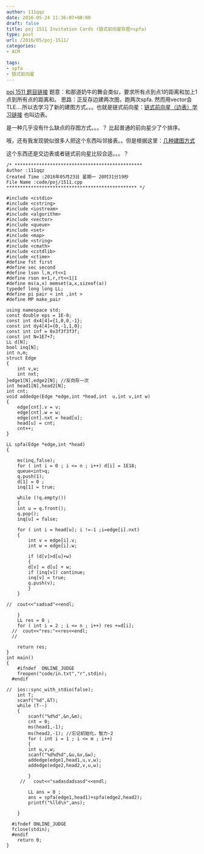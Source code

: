 ```yaml
---
author: 111qqz
date: 2016-05-24 11:36:07+00:00
draft: false
title: poj 1511 Invitation Cards (链式前向星存图+spfa)
type: post
url: /2016/05/poj-1511/
categories:
- ACM

tags:
- spfa
- 链式前向星
---
```


[poj 1511 题目链接](http://poj.org/problem?id=1511)
题意：和那道奶牛的舞会类似，要求所有点到点1的距离和加上1点到所有点的距离和。
思路：正反存边建两次图，跑两次spfa. 然而用vector会TLE....所以去学习了新的建图方式。。。也就是链式前向星：[链式前向星（边表）学习链接](http://blog.csdn.net/acdreamers/article/details/16902023) 也叫边表。

是一种几乎没有什么缺点的存图方式。。。？ 比起普通的前向星少了个排序。

哦，还有我发现貌似很多人把这个东西叫邻接表。。但是根据这里：[几种建图方式](http://www.cnblogs.com/g0feng/archive/2012/09/18/2690913.html)

这个东西还是交边表或者链式前向星比较合适。。。？




 

    
    /* ***********************************************
    Author :111qqz
    Created Time :2016年05月23日 星期一 20时31分19秒
    File Name :code/poj/1511.cpp
    ************************************************ */
    
    #include <cstdio>
    #include <cstring>
    #include <iostream>
    #include <algorithm>
    #include <vector>
    #include <queue>
    #include <set>
    #include <map>
    #include <string>
    #include <cmath>
    #include <cstdlib>
    #include <ctime>
    #define fst first
    #define sec second
    #define lson l,m,rt<<1
    #define rson m+1,r,rt<<1|1
    #define ms(a,x) memset(a,x,sizeof(a))
    typedef long long LL;
    #define pi pair < int ,int >
    #define MP make_pair
    
    using namespace std;
    const double eps = 1E-8;
    const int dx4[4]={1,0,0,-1};
    const int dy4[4]={0,-1,1,0};
    const int inf = 0x3f3f3f3f;
    const int N=1E7+7;
    LL d[N];
    bool inq[N];
    int n,m;
    struct Edge
    {
        int v,w;
        int nxt;
    }edge1[N],edge2[N]; //反向存一次
    int head1[N],head2[N];
    int cnt;
    void addedge(Edge *edge,int *head,int  u,int v,int w)
    {
        edge[cnt].v = v;
        edge[cnt].w = w;
        edge[cnt].nxt = head[u];
        head[u] = cnt;
        cnt++;
    }
    
    LL spfa(Edge *edge,int *head)
    {
    
        ms(inq,false);
        for ( int i = 0 ; i <= n ; i++) d[i] = 1E18;
        queue<int>q;
        q.push(1);
        d[1] = 0 ;
        inq[1] = true;
    
        while (!q.empty())
        {
    	int u = q.front();
    	q.pop();
    	inq[u] = false;
    
    	for ( int i = head[u]; i !=-1 ;i=edge[i].nxt)
    	{
    	    int v = edge[i].v;
    	    int w = edge[i].w;
    
    	    if (d[v]>d[u]+w)
    	    {
    		d[v] = d[u] + w;
    		if (inq[v]) continue;
    		inq[v] = true;
    		q.push(v);
    	    }
    	}
    
    //	cout<<"sadsad"<<endl;
    
        }
        LL res = 0 ;
        for ( int i = 2 ; i <= n ; i++) res +=d[i];
      //  cout<<"res:"<<res<<endl;
      //
      
        return res;
    }
    int main()
    {
    	#ifndef  ONLINE_JUDGE 
    	freopen("code/in.txt","r",stdin);
      #endif
    
    //	ios::sync_with_stdio(false);
    	int T;
    	scanf("%d",&T);
    	while (T--)
    	{
    	    scanf("%d%d",&n,&m);
    	    cnt = 0;
    	    ms(head1,-1);
    	    ms(head2,-1); //忘记初始化，智力-2
    	    for ( int i = 1 ; i <= m ; i++)
    	    {
    		int u,v,w;
    		scanf("%d%d%d",&u,&v,&w);
    		addedge(edge1,head1,u,v,w);
    		addedge(edge2,head2,v,u,w);
    		
    	    }
    	 //   cout<<"sadasdadsasd"<<endl;
    
    	    LL ans = 0 ;
    	    ans = spfa(edge1,head1)+spfa(edge2,head2);
    	    printf("%lld\n",ans);
    	    
    	}
    
      #ifndef ONLINE_JUDGE  
      fclose(stdin);
      #endif
        return 0;
    }
    



